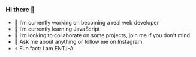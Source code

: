 ### Hi there 👋

- 🔭 I’m currently working on becoming a real web developer
- 🌱 I’m currently learning JavaScript
- 👯 I’m looking to collaborate on some projects, join me if you don't mind
- 💬 Ask me about anything or follow me on Instagram
- ⚡ Fun fact: I am ENTJ-A 
